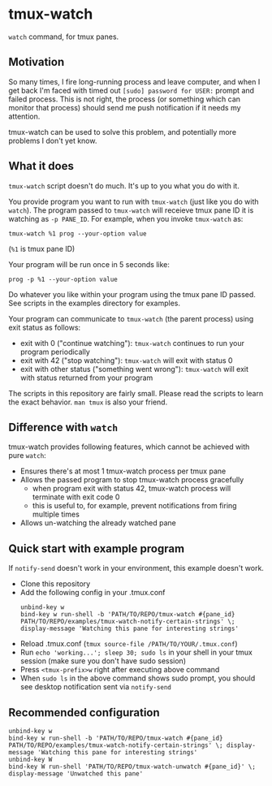 # tmux-watch

`watch` command, for tmux panes.

## Motivation

So many times, I fire long-running process and leave computer, and when I get
back I'm faced with timed out `[sudo] password for USER:` prompt and failed
process. This is not right, the process (or something which can monitor that
process) should send me push notification if it needs my attention.

tmux-watch can be used to solve this problem, and potentially more problems I don't yet know.

## What it does

`tmux-watch` script doesn't do much. It's up to you what you do with it.

You provide program you want to run with `tmux-watch` (just like you do with
`watch`). The program passed to `tmux-watch` will receieve tmux pane ID it is
watching as `-p PANE_ID`. For example, when you invoke `tmux-watch` as:

```
tmux-watch %1 prog --your-option value
```
(`%1` is tmux pane ID)

Your program will be run once in 5 seconds like:
```
prog -p %1 --your-option value
```

Do whatever you like within your program using the tmux pane ID passed. See scripts in the examples directory for examples.

Your program can communicate to `tmux-watch` (the parent process) using exit status as follows:
- exit with 0 ("continue watching"): `tmux-watch` continues to run your program periodically
- exit with 42 ("stop watching"): `tmux-watch` will exit with status 0
- exit with other status ("something went wrong"): `tmux-watch` will exit with status returned from your program

The scripts in this repository are fairly small. Please read the scripts to learn the exact behavior.
`man tmux` is also your friend.

## Difference with `watch`

tmux-watch provides following features, which cannot be achieved with pure `watch`:

- Ensures there's at most 1 tmux-watch process per tmux pane
- Allows the passed program to stop tmux-watch process gracefully
  - when program exit with status 42, tmux-watch process will terminate with exit code 0
  - this is useful to, for example, prevent notifications from firing multiple times
- Allows un-watching the already watched pane

## Quick start with example program

If `notify-send` doesn't work in your environment, this example doesn't work.

- Clone this repository
- Add the following config in your .tmux.conf
  ```
  unbind-key w
  bind-key w run-shell -b 'PATH/TO/REPO/tmux-watch #{pane_id} PATH/TO/REPO/examples/tmux-watch-notify-certain-strings' \; display-message 'Watching this pane for interesting strings'
  ```
- Reload .tmux.conf (`tmux source-file /PATH/TO/YOUR/.tmux.conf`)
- Run `echo 'working...'; sleep 30; sudo ls` in your shell in your tmux session (make sure you don't have sudo session)
- Press `<tmux-prefix>w` right after executing above command
- When `sudo ls` in the above command shows sudo prompt, you should see desktop notification sent via `notify-send`


## Recommended configuration

```
unbind-key w
bind-key w run-shell -b 'PATH/TO/REPO/tmux-watch #{pane_id} PATH/TO/REPO/examples/tmux-watch-notify-certain-strings' \; display-message 'Watching this pane for interesting strings'
unbind-key W
bind-key W run-shell 'PATH/TO/REPO/tmux-watch-unwatch #{pane_id}' \; display-message 'Unwatched this pane'
```
